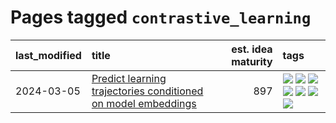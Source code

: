 # Pages tagged `contrastive_learning`

|last_modified|title|est. idea maturity|tags
|:---|:---|---:|:---|
|2024-03-05|[Predict learning trajectories conditioned on model embeddings](../learning_traj_cond_pred.md)|897|[![](https://img.shields.io/badge/tag-code_gen-161a53)](../tags/code_gen.md) [![](https://img.shields.io/badge/tag-contrastive_learning-b3194)](../tags/contrastive_learning.md) [![](https://img.shields.io/badge/tag-experimental-496a1)](../tags/experimental.md) [![](https://img.shields.io/badge/tag-llm-0e5ec)](../tags/llm.md) [![](https://img.shields.io/badge/tag-open_ai-34720)](../tags/open_ai.md) [![](https://img.shields.io/badge/tag-open_source-1dc0d1)](../tags/open_source.md) [![](https://img.shields.io/badge/tag-public_good-dd597e)](../tags/public_good.md)|
